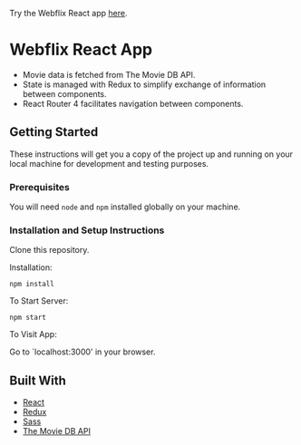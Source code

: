 Try the Webflix React app [here](https://christopherdennis.me/webflix/).

# Webflix React App

- Movie data is fetched from The Movie DB API.
- State is managed with Redux to simplify exchange of information between components.
- React Router 4 facilitates navigation between components.

## Getting Started

These instructions will get you a copy of the project up and running on your local machine for development and testing purposes.

### Prerequisites

You will need `node` and `npm` installed globally on your machine.

### Installation and Setup Instructions

Clone this repository.

Installation:

`npm install`

To Start Server:

`npm start`  

To Visit App:

Go to `localhost:3000' in your browser.

## Built With

* [React](https://reactjs.org/)
* [Redux](https://redux.js.org/)
* [Sass](https://sass-lang.com/)
* [The Movie DB API](https://www.themoviedb.org/documentation/api)
